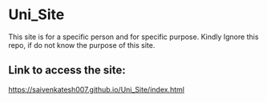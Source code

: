 # Uni_Site
This site is for a specific person and for specific purpose.
Kindly Ignore this repo, if do not know the purpose of this site.
## Link to access the site:
https://saivenkatesh007.github.io/Uni_Site/index.html
